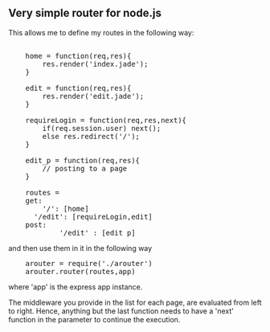 ## Very simple router for node.js

This allows me to define my routes in the following way:

<pre>
	
	home = function(req,res){
		res.render('index.jade');
	}
	
	edit = function(req,res){
		res.render('edit.jade');
	}
	
	requireLogin = function(req,res,next){
		if(req.session.user) next();
		else res.redirect('/');
	}
	
	edit_p = function(req,res){
		// posting to a page
	}
	
	routes = 
  	get:
    	'/': [home]
      '/edit': [requireLogin,edit]
    post:
			'/edit' : [edit_p]		
</pre>

and then use them in it in the following way

<pre>
	arouter = require('./arouter')
	arouter.router(routes,app)
</pre>

where 'app' is the express app instance.

The middleware you provide in the list for each page, are evaluated from left to right.
Hence, anything but the last function needs to have a 'next' function in the parameter to continue the execution.

